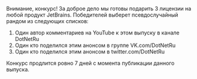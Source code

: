 ﻿---
Number: 23
Title: RadioDotNet №23
PublishDate: 2021-02-28T21:39:59Z
Authors:
  - Анатолий Кулаков
  - Игорь Лабутин
Mastering: Максим Шошин
Music:
  Максим Аршинов «Pensive yeti.0.1»: https://hightech.group/ru/about
Patrons:
  - Александр
Home: https://anchor.fm/radiodotnet/episodes/RadioDotNet-023-er8181
Audio: https://anchor.fm/s/f0c0ef4/podcast/play/27574977/https%3A%2F%2Fd3ctxlq1ktw2nl.cloudfront.net%2Fstaging%2F2021-1-28%2F1957034f-3ef1-af4e-6642-d32b0503dc1a.mp3
Video: https://www.youtube.com/watch?v=hTtjAsbjCbA
Topics:

  - Subject: Announcing .NET 6 Preview 1
    Timestamp: 00:02:50
    Links:
      - https://devblogs.microsoft.com/dotnet/announcing-net-6-preview-1/
      - https://devblogs.microsoft.com/aspnet/asp-net-core-updates-in-net-6-preview-1/
      - https://devblogs.microsoft.com/dotnet/announcing-entity-framework-core-6-0-preview-1/

  - Subject: JetBrains 2020 Итоги года
    Timestamp: 00:24:10
    Links:
      - https://www.jetbrains.com/ru-ru/lp/annualreport-2020/
      - https://www.jetbrains.com/lp/annualreport-2020/
      - https://blog.jetbrains.com/blog/2021/01/27/take-part-in-the-developer-ecosystem-2021-survey/

  - Subject: Scriban Text Templating Language
    Timestamp: 00:32:56
    Links:
      - https://xoofx.com/blog/2017/11/13/implementing-a-text-templating-language-and-engine-for-dotnet/
      - https://github.com/scriban/scriban

  - Subject: Find, Fix, and Avoid Memory Leaks
    Timestamp: 00:47:53
    Links:
      - https://michaelscodingspot.com/find-fix-and-avoid-memory-leaks-in-c-net-8-best-practices/
      - https://habr.com/ru/company/otus/blog/536942/

  - Subject: DotNext 2020 Moscow Playlist
    Timestamp: 01:08:40
    Links:
      - https://www.youtube.com/playlist?list=PLtWrKx3nUGBfRvrRmicKedShARUrDU3sj

  - Subject: Подслушано
    Timestamp: 01:18:33
    Links:
      - https://podlodka.io/200
      - https://podlodka.io/119
      - https://devzen.ru/episode-0322/
      - https://sdcast.ksdaemon.ru/2020/12/sdcast-126/
      - https://www.youtube.com/watch?v=uJ1QZ3onLNo
      - https://www.youtube.com/watch?v=5iJWOPaNZDA
      - https://www.youtube.com/watch?v=t7iP7AVRNnI

---
Внимание, конкурс! За доброе дело мы готовы подарить 3 лицензии на любой продукт JetBrains. Победителей выберет псевдослучайный рандом из следующих списков:

1. Один автор комментариев на YouTube к этом выпуску в канале DotNetRu
2. Один кто поделился этим анонсом в группе VK.com/DotNetRu
3. Один кто поделился этим анонсом в twitter.com/DotNetRu

Конкурс продлится ровно 7 дней с момента публикации данного выпуска.
